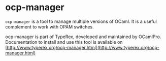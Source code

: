 # ocp-manager

`ocp-manager` is a tool to manage multiple versions of OCaml. It is a
useful complement to work with OPAM switches.

ocp-manager is part of TypeRex, developed and maintained by OCamlPro.
Documentation to install and use this tool is available on
[http://www.typerex.org/ocp-manager.html](http://www.typerex.org/ocp-manager.html)
